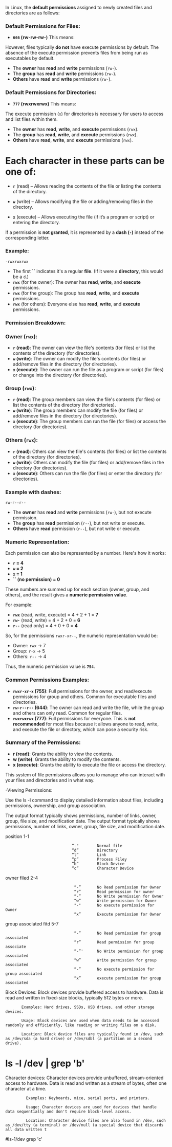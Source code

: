 In Linux, the **default permissions** assigned to newly created files and directories are as follows:

### Default Permissions for Files:

- **`666` (rw-rw-rw-)**
This means:

However, files typically **do not** have execute permissions by default. The absence of the execute permission prevents files from being run as executables by default.
- The **owner** has **read** and **write** permissions (`rw-`).
- The **group** has **read** and **write** permissions (`rw-`).
- **Others** have **read** and **write** permissions (`rw-`).

### Default Permissions for Directories:

- **`777` (rwxrwxrwx)**
This means:

The execute permission (`x`) for directories is necessary for users to access and list files within them.
- The **owner** has **read**, **write**, and **execute** permissions (`rwx`).
- The **group** has **read**, **write**, and **execute** permissions (`rwx`).
- **Others** have **read**, **write**, and **execute** permissions (`rwx`).

# Each character in these parts can be one of:

- **`r`** (read) – Allows reading the contents of the file or listing the contents of the directory.

- **`w`** (write) – Allows modifying the file or adding/removing files in the directory.
- **`x`** (execute) – Allows executing the file (if it’s a program or script) or entering the directory.

If a permission is **not granted**, it is represented by a **dash (`-`)** instead of the corresponding letter.

### Example:

```
-rwxrwxrwx

```

- The first **``** indicates it's a regular **file**. (If it were a **directory**, this would be a `d`.)
- **`rwx`** (for the owner): The owner has **read**, **write**, and **execute** permissions.
- **`rwx`** (for the group): The group has **read**, **write**, and **execute** permissions.
- **`rwx`** (for others): Everyone else has **read**, **write**, and **execute** permissions.

### Permission Breakdown:

### Owner (`rwx`):

- **`r` (read)**: The owner can view the file's contents (for files) or list the contents of the directory (for directories).
- **`w` (write)**: The owner can modify the file's contents (for files) or add/remove files in the directory (for directories).
- **`x` (execute)**: The owner can run the file as a program or script (for files) or change into the directory (for directories).

### Group (`rwx`):

- **`r` (read)**: The group members can view the file's contents (for files) or list the contents of the directory (for directories).
- **`w` (write)**: The group members can modify the file (for files) or add/remove files in the directory (for directories).
- **`x` (execute)**: The group members can run the file (for files) or access the directory (for directories).

### Others (`rwx`):

- **`r` (read)**: Others can view the file's contents (for files) or list the contents of the directory (for directories).
- **`w` (write)**: Others can modify the file (for files) or add/remove files in the directory (for directories).
- **`x` (execute)**: Others can run the file (for files) or enter the directory (for directories).

### Example with dashes:

```
rw-r--r--

```

- The **owner** has **read** and **write** permissions (`rw-`), but not execute permission.
- The **group** has **read** permission (`r--`), but not write or execute.
- **Others** have **read** permission (`r--`), but not write or execute.

### Numeric Representation:

Each permission can also be represented by a number. Here's how it works:

- **`r` = 4**
- **`w` = 2**
- **`x` = 1**
- **`` (no permission) = 0**

These numbers are summed up for each section (owner, group, and others), and the result gives a **numeric permission value**.

For example:

- **`rwx`** (read, write, execute) = 4 + 2 + 1 = **7**
- **`rw-`** (read, write) = 4 + 2 + 0 = **6**
- **`r--`** (read only) = 4 + 0 + 0 = **4**

So, for the permissions `rwxr-xr--`, the numeric representation would be:

- Owner: `rwx` → 7
- Group: `r-x` → 5
- Others: `r--` → 4

Thus, the numeric permission value is **`754`**.

### Common Permissions Examples:

- **`rwxr-xr-x` (755)**: Full permissions for the owner, and read/execute permissions for group and others. Common for executable files and directories.
- **`rw-r--r--` (644)**: The owner can read and write the file, while the group and others can only read. Common for regular files.
- **`rwxrwxrwx` (777)**: Full permissions for everyone. This is **not recommended** for most files because it allows anyone to read, write, and execute the file or directory, which can pose a security risk.

### Summary of the Permissions:

- **r (read)**: Grants the ability to view the contents.
- **w (write)**: Grants the ability to modify the contents.
- **x (execute)**: Grants the ability to execute the file or access the directory.

This system of file permissions allows you to manage who can interact with your files and directories and in what way.


-Viewing Permissions:

   Use the ls -l command to display detailed information about files, including permissions, ownership, and group association.

The output format typically shows permissions, number of links, owner, group, file size, and modification date.
The output format typically shows permissions, number of links, owner, group, file size, and modification date.


                                                                                     
position 1-1                                                                                     

                                 “-"        Normal file
                                 “d”        Directory
                                 “l”        Link
                                 “p”        Process Filey
                                 “b”        Block Device
                                 “c”        Character Device


owner filed 2-4

                                  “-”       No Read permission for Owner
                                  “r”       Read permission for owner
                                  “-”       No Write permission for Owner
                                  “w”       Write permission for Owner
                                  "-"       No execute permission for Owner
                                  “x”       Execute permission for Owner

                                  
group associated fitd 5-7                                                                                                                                        
                                                                                                                                                                
                                  “-”       No Read permission for group associated
                                  “r”       Read permission for group associate
                                  “-”'      No Write permission for group associated 
                                  “w”       Write permission for group associated
                                  “-”       No execute permission for group associated
                                  “x”       execute permission for group associated
                                                                                     
                                                                                     

 Block Devices:  Block devices provide buffered access to hardware. Data is read and written in fixed-size blocks, typically 512 bytes or more.

           Examples: Hard drives, SSDs, USB drives, and other storage devices.

           Usage: Block devices are used when data needs to be accessed randomly and efficiently, like reading or writing files on a disk.

           Location: Block device files are typically found in /dev, such as /dev/sda (a hard drive) or /dev/sdbl (a partition on a second drive).


# ls -l /dev | grep 'b'


Character devices:  Character devices provide unbuffered, stream-oriented access to hardware. Data is read and written as a stream of bytes, often one character at a time.

             Examples: Keyboards, mice, serial ports, and printers.

             Usage: Character devices are used for devices that handle data sequentially and don't require block-level access.

             Location: Character device files are also found in /dev, such as /dev/tty (a terminal) or /dev/null (a special device that discards all data written t

#ls-1/dev grep 'c'       
